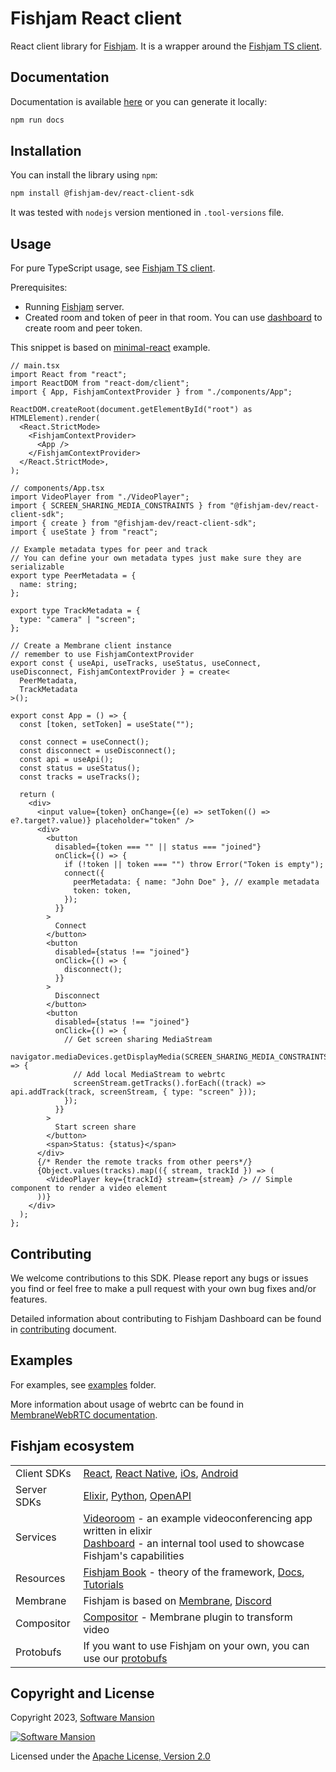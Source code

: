 # Fishjam React client

React client library for [Fishjam](https://github.com/fishjam-dev/fishjam).
It is a wrapper around
the [Fishjam TS client](https://github.com/fishjam-dev/ts-client-sdk).

## Documentation

Documentation is available [here](https://fishjam-dev.github.io/react-client-sdk/) or you can generate it locally:

```bash
npm run docs
```

## Installation

You can install the library using `npm`:

```bash
npm install @fishjam-dev/react-client-sdk
```

It was tested with `nodejs` version mentioned in `.tool-versions` file.

## Usage

For pure TypeScript usage,
see [Fishjam TS client](https://github.com/fishjam-dev/ts-client-sdk).

Prerequisites:

- Running [Fishjam](https://github.com/fishjam-dev/fishjam) server.
- Created room and token of peer in that room.
  You can use [dashboard](https://github.com/fishjam-dev/fishjam-dashboard) to create room and peer token.

This snippet is based
on [minimal-react](https://github.com/fishjam-dev/react-client-sdk/tree/main/examples/minimal-react) example.

```tsx
// main.tsx
import React from "react";
import ReactDOM from "react-dom/client";
import { App, FishjamContextProvider } from "./components/App";

ReactDOM.createRoot(document.getElementById("root") as HTMLElement).render(
  <React.StrictMode>
    <FishjamContextProvider>
      <App />
    </FishjamContextProvider>
  </React.StrictMode>,
);

// components/App.tsx
import VideoPlayer from "./VideoPlayer";
import { SCREEN_SHARING_MEDIA_CONSTRAINTS } from "@fishjam-dev/react-client-sdk";
import { create } from "@fishjam-dev/react-client-sdk";
import { useState } from "react";

// Example metadata types for peer and track
// You can define your own metadata types just make sure they are serializable
export type PeerMetadata = {
  name: string;
};

export type TrackMetadata = {
  type: "camera" | "screen";
};

// Create a Membrane client instance
// remember to use FishjamContextProvider
export const { useApi, useTracks, useStatus, useConnect, useDisconnect, FishjamContextProvider } = create<
  PeerMetadata,
  TrackMetadata
>();

export const App = () => {
  const [token, setToken] = useState("");

  const connect = useConnect();
  const disconnect = useDisconnect();
  const api = useApi();
  const status = useStatus();
  const tracks = useTracks();

  return (
    <div>
      <input value={token} onChange={(e) => setToken(() => e?.target?.value)} placeholder="token" />
      <div>
        <button
          disabled={token === "" || status === "joined"}
          onClick={() => {
            if (!token || token === "") throw Error("Token is empty");
            connect({
              peerMetadata: { name: "John Doe" }, // example metadata
              token: token,
            });
          }}
        >
          Connect
        </button>
        <button
          disabled={status !== "joined"}
          onClick={() => {
            disconnect();
          }}
        >
          Disconnect
        </button>
        <button
          disabled={status !== "joined"}
          onClick={() => {
            // Get screen sharing MediaStream
            navigator.mediaDevices.getDisplayMedia(SCREEN_SHARING_MEDIA_CONSTRAINTS).then((screenStream) => {
              // Add local MediaStream to webrtc
              screenStream.getTracks().forEach((track) => api.addTrack(track, screenStream, { type: "screen" }));
            });
          }}
        >
          Start screen share
        </button>
        <span>Status: {status}</span>
      </div>
      {/* Render the remote tracks from other peers*/}
      {Object.values(tracks).map(({ stream, trackId }) => (
        <VideoPlayer key={trackId} stream={stream} /> // Simple component to render a video element
      ))}
    </div>
  );
};
```

## Contributing

We welcome contributions to this SDK. Please report any bugs or issues you find or feel free to make a pull request with your own bug fixes and/or features.

Detailed information about contributing to Fishjam Dashboard can be found in [contributing](./CONTRIBUTING.md) document.

## Examples

For examples, see [examples](https://github.com/fishjam-dev/react-client-sdk/tree/main/examples) folder.

More information about usage of webrtc can be found
in [MembraneWebRTC documentation](https://fishjam-dev.github.io/membrane-webrtc-js/).

## Fishjam ecosystem

|             |                                                                                                                                                                                                                                                      |
| ----------- | ---------------------------------------------------------------------------------------------------------------------------------------------------------------------------------------------------------------------------------------------------- |
| Client SDKs | [React](https://github.com/fishjam-dev/react-client-sdk), [React Native](https://github.com/fishjam-dev/react-native-client-sdk), [iOs](https://github.com/fishjam-dev/ios-client-sdk), [Android](https://github.com/fishjam-dev/android-client-sdk) |
| Server SDKs | [Elixir](https://github.com/fishjam-dev/elixir_server_sdk), [Python](https://github.com/fishjam-dev/python-server-sdk), [OpenAPI](https://fishjam-dev.github.io/fishjam-docs/api_reference/rest_api)                                                 |
| Services    | [Videoroom](https://github.com/fishjam-dev/fishjam-videoroom) - an example videoconferencing app written in elixir <br/> [Dashboard](https://github.com/fishjam-dev/fishjam-dashboard) - an internal tool used to showcase Fishjam's capabilities    |
| Resources   | [Fishjam Book](https://fishjam-dev.github.io/book/) - theory of the framework, [Docs](https://fishjam-dev.github.io/fishjam-docs/), [Tutorials](https://github.com/fishjam-dev/fishjam-clients-tutorials)                                            |
| Membrane    | Fishjam is based on [Membrane](https://membrane.stream/), [Discord](https://discord.gg/nwnfVSY)                                                                                                                                                      |
| Compositor  | [Compositor](https://github.com/membraneframework/membrane_video_compositor_plugin) - Membrane plugin to transform video                                                                                                                             |
| Protobufs   | If you want to use Fishjam on your own, you can use our [protobufs](https://github.com/fishjam-dev/protos)                                                                                                                                           |

## Copyright and License

Copyright 2023, [Software Mansion](https://swmansion.com/?utm_source=git&utm_medium=readme&utm_campaign=fishjam)

[![Software Mansion](https://logo.swmansion.com/logo?color=white&variant=desktop&width=200&tag=membrane-github)](https://swmansion.com/?utm_source=git&utm_medium=readme&utm_campaign=fishjam)

Licensed under the [Apache License, Version 2.0](LICENSE)
